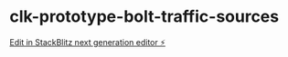 # clk-prototype-bolt-traffic-sources

[Edit in StackBlitz next generation editor ⚡️](https://stackblitz.com/~/github.com/GreenCubeIO/clk-prototype-bolt-traffic-sources)